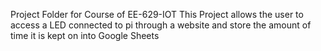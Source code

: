 Project Folder for Course of EE-629-IOT
This Project allows the user to access a LED connected to pi through a website and store the amount of time it is kept on into Google Sheets
